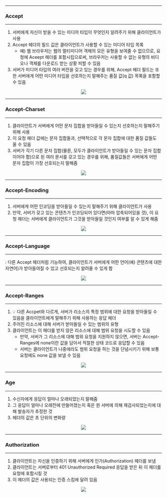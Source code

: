 -----
### Accept
-----
1. 서버에게 자신이 받을 수 있는 미디어 타입이 무엇인지 알려주기 위해 클라이언트가 사용
2. Accept 헤더의 필드 값은 클라이언트가 사용할 수 있는 미디어 타입 목록
   - 예) 웹 브라우저는 웹의 멀티미디어 객체의 모든 유형을 보여줄 수 없으므로, 요청에 Aceept 헤더를 포함시킴으로써, 브라우저는 사용할 수 없는 유형의 비디오나 객체를 다운로드 받는 상황 피할 수 있음
3. 서버가 미디어 타입의 여러 버전을 갖고 있는 경우를 위해, Accept 헤더 필드는 또한 서버에게 어떤 미디어 타입을 선호하는지 말해주는 품질 값(q 값) 목록을 포함할 수 있음
<div align="center">
<img src="https://github.com/user-attachments/assets/8cf7ac1e-e7c1-49d4-82a5-55a51d0240e1">
</div>

-----
### Accept-Charset
-----
1. 클라이언트가 서버에게 어떤 문자 집합을 받아들일 수 있는지 선호하는지 말해주기 위해 사용
2. 이 요청 헤더 값에는 문자 집합들과, 선택적으로 각 문자 집합에 대한 품질 값들도 올 수 있음
3. 서버가 각기 다른 문자 집합(물론, 모두가 클라이언트가 받아들일 수 있는 문자 집합이어야 함)으로 된 여러 문서를 갖고 있는 경우를 위해, 품질값들은 서버에게 어떤 문자 집합이 가장 선호되는지 말해줌
<div align="center">
<img src="https://github.com/user-attachments/assets/322e3d3c-1429-43bf-a2a9-70bfd0716c97">
</div>

-----
### Accept-Encoding
-----
1. 서버에게 어떤 인코딩을 받아들일 수 있는지 말해주기 위해 클라이언트가 사용
2. 만약, 서버가 갖고 있는 콘텐츠가 인코딩되어 있다면(아마 압축되어있을 것), 이 요청 헤더는 서버에게 클라이언트가 그것을 받아들일 것인지 여부를 알 수 있게 해줌
<div align="center">
<img src="https://github.com/user-attachments/assets/edf1725c-56d8-44bb-beda-945e7bfab562">
</div>

-----
### Accept-Language
-----
: 다른 Accept 헤더처럼 기능하여, 클라이언트가 서버에게 어떤 언어(예) 콘텐츠에 대한 자연어)가 받아들여질 수 있고 선호되는지 알려줄 수 있게 함
<div align="center">
<img src="https://github.com/user-attachments/assets/ce85b7ec-1e4c-4e2a-a7fa-d65dacbd188a">
</div>

-----
### Accept-Ranges
----
1. 💡 다른 Accpet와 다르게, 서버가 리소스의 특정 범위에 대한 요청을 받아들일 수 있음을 클라이언트에게 말해주기 위해 사용하는 응답 헤더
2. 주어진 리소스에 대해 서버가 받아들일 수 있는 범위의 유형
3. 클라이언트는 이 헤더를 받지 않은 리소스에 대해 범위 요청을 시도할 수 있음
   - 만약, 서버가 그 리소스에 대해 범위 요청을 지원하지 않으면, 서버는 Accept-Ranges에 none이란 값을 담아서 적절한 상태 코드로 응답할 수 있음
   - 서버는 클라이언트가 나중에라도 범위 요청을 하는 것을 단념시키기 위해 보통 요청에도 none 값을 보낼 수 있음
<div align="center">
<img src="https://github.com/user-attachments/assets/181e48db-92b0-4f89-bc33-c187b04fb532">
</div>

-----
### Age
-----
1. 수신자에게 응답이 얼마나 오래되었는지 말해줌
2. 그 응답이 얼마나 오래전에 만들어졌는지 혹은 원 서버에 의해 재검사되었는지에 대해 발송자가 추정한 것
3. 헤더의 값은 초 단위의 변화량
<div align="center">
<img src="https://github.com/user-attachments/assets/43862e42-59b2-4516-93ac-3366bdf0b320">
</div>

-----
### Authorization
-----
1. 클라이언트는 자신을 인증하기 위해 서버에게 인가(Authorization) 헤더를 보냄
2. 클라이언트는 서버로부터 401 Unauthorized Required 응답을 받은 뒤 이 헤더를 요청에 포함시킬 것
3. 이 헤더의 값은 사용되는 인증 스킴에 달려 있음
<div align="center">
<img src="https://github.com/user-attachments/assets/7ac02f09-e769-4bb9-90de-a98a78097e5a">
</div>
